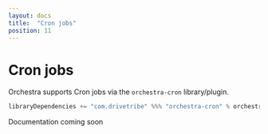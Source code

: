 ```yaml
---
layout: docs
title:  "Cron jobs"
position: 11
---
```


# Cron jobs

Orchestra supports Cron jobs via the `orchestra-cron` library/plugin.
```scala
libraryDependencies += "com.drivetribe" %%% "orchestra-cron" % orchestraVersion
```

Documentation coming soon
